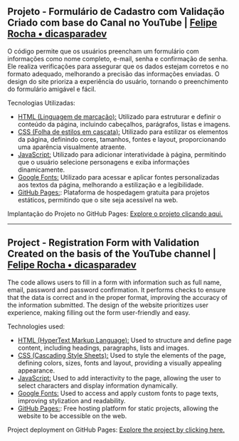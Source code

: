 ## Projeto - Formulário de Cadastro com Validação <br> Criado com base do Canal no YouTube | [Felipe Rocha • dicasparadev](https://www.youtube.com/@dicasparadevs)

O código permite que os usuários preencham um formulário com informações como nome completo, e-mail, senha e confirmação de senha.
Ele realiza verificações para assegurar que os dados estejam corretos e no formato adequado, melhorando a precisão das informações enviadas.
O design do site prioriza a experiência do usuário, tornando o preenchimento do formulário amigável e fácil.

Tecnologias Utilizadas:
* [HTML (Linguagem de marcação):](https://www.w3schools.com/html/html_intro.asp) Utilizado para estruturar e definir o conteúdo da página, incluindo cabeçalhos, parágrafos, listas e imagens.
* [CSS (Folha de estilos em cascata):](https://www.w3schools.com/css/css_intro.asp) Utilizado para estilizar os elementos da página, definindo cores, tamanhos, fontes e layout, proporcionando uma aparência visualmente atraente.
* [JavaScript:](https://developer.mozilla.org/pt-BR/docs/Web/JavaScript) Utilizado para adicionar interatividade à página, permitindo que o usuário selecione personagens e exiba informações dinamicamente.
* [Google Fonts:](https://fonts.google.com/) Utilizado para acessar e aplicar fontes personalizadas aos textos da página, melhorando a estilização e a legibilidade.
* [GitHub Pages:](https://pages.github.com/): Plataforma de hospedagem gratuita para projetos estáticos, permitindo que o site seja acessível na web.

Implantação do Projeto no GitHub Pages: [Explore o projeto clicando aqui.](https://jcddsj01.github.io/formulario-com-validacao/)

---

## Project - Registration Form with Validation <br> Created on the basis of the YouTube channel | [Felipe Rocha • dicasparadev](https://www.youtube.com/@dicasparadevs)

The code allows users to fill in a form with information such as full name, email, password and password confirmation.
It performs checks to ensure that the data is correct and in the proper format, improving the accuracy of the information submitted.
The design of the website prioritizes user experience, making filling out the form user-friendly and easy.

Technologies used:
* [HTML (HyperText Markup Language):](https://www.w3schools.com/html/html_intro.asp) Used to structure and define page content, including headings, paragraphs, lists and images.
* [CSS (Cascading Style Sheets):](https://www.w3schools.com/css/css_intro.asp) Used to style the elements of the page, defining colors, sizes, fonts and layout, providing a visually appealing appearance.
* [JavaScript:](https://developer.mozilla.org/pt-BR/docs/Web/JavaScript) Used to add interactivity to the page, allowing the user to select characters and display information dynamically.
* [Google Fonts:](https://fonts.google.com/) Used to access and apply custom fonts to page texts, improving stylization and readability.
* [GitHub Pages:](https://pages.github.com/): Free hosting platform for static projects, allowing the website to be accessible on the web.

Project deployment on GitHub Pages: [Explore the project by clicking here.](https://jcddsj01.github.io/formulario-com-validacao/)
